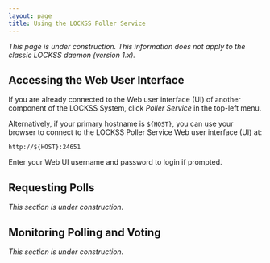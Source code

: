 ```yaml
---
layout: page
title: Using the LOCKSS Poller Service
---
```


*This page is under construction. This information does not apply to the classic LOCKSS daemon (version 1.x).*

## Accessing the Web User Interface

If you are already connected to the Web user interface (UI) of another component of the LOCKSS System, click *Poller Service* in the top-left menu.

Alternatively, if your primary hostname is `${HOST}`, you can use your browser to connect to the LOCKSS Poller Service Web user interface (UI) at:

    http://${HOST}:24651

Enter your Web UI username and password to login if prompted.

## Requesting Polls

*This section is under construction.*

## Monitoring Polling and Voting

*This section is under construction.*
